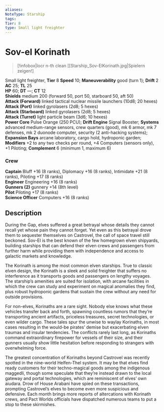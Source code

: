 ```yaml
---
aliases: 
NoteType: Starship
tags: 
Tier: 8
type: Small light freighter
---
```


# Sov-el Korinath

> [!infobox|locr n-th clean
>  [[Starship_Sov-ElKorinath.jpg|Spielern zeigen!]
> 
Small light freighter, **Tier** 8 
**Speed** 10; **Maneuverability** good (turn 1); **Drift** 2  
**AC** 25; **TL** 25  
**HP** 60; **DT** —; **CT** 12  
**Shields** medium 200 (forward 50, port 50, starboard 50, aft 50)  
**Attack (Forward)** linked tactical nuclear missile launchers (10d8; 20 hexes)  
**Attack (Port)** linked gyrolasers (2d8; 5 hexes)  
**Attack (Starboard)** linked gyrolasers (2d8; 5 hexes)  
**Attack (Turret)** light particle beam (3d6; 10 hexes)  
**Power Core** Pulse Orange (250 PCU); **Drift Engine** Signal Booster; **Systems** advanced medium-range sensors, crew quarters (good), mk 6 armor, mk 7 defenses, mk 2 duonode computer, security (2 anti-hacking systems); **Expansion Bays** arcane laboratory, cargo hold, hydroponic garden; **Modifiers** +2 to any two checks per round, +4 Computers (sensors only), +1 Piloting; **Complement** 6 (minimum 1, maximum 6)

### Crew

**Captain** Bluff +16 (8 ranks), Diplomacy +16 (8 ranks), Intimidate +21 (8 ranks), Piloting +17 (8 ranks)  
**Engineer** Engineering +16 (8 ranks)  
**Gunners (2)** gunnery +14 (8th level)  
**Pilot** Piloting +17 (8 ranks)  
**Science Officer** Computers +16 (8 ranks)

## Description

During the Gap, elves suffered a great betrayal whose details they cannot recall yet whose pain they cannot forget. Yet even as this betrayal drove them to sequester themselves on Castrovel, the call of space travel still beckoned. Sov-El is the best known of the few homegrown elven shipyards, building starships that can defend their elven crews and passengers from further harm while providing them with independence and access to galactic markets and knowledge.  
  
The Korinath is among the most common elven starships. True to classic elven design, the Korinath is a sleek and solid freighter that suffers no interference as it transports goods and passengers on lengthy voyages. The starship’s amenities are suited for isolation, with arcane facilities in which the crew can study and experiment on magical anomalies they find, plus robust hydroponic gardens that sustain the crew without any need for outside provisions.  
  
For non-elves, Korinaths are a rare sight. Nobody else knows what these vehicles transfer back and forth, spawning countless rumors that they’re transporting ancient artifacts, priceless treasures, secret technologies, or even wilder cargo. These tales spur the unwise to waylay Korinaths, in most cases resulting in the would-be pirates’ demise but exacerbating elven traumas and insular tendencies. The conflicts rarely last long, as Korinaths command extraordinary firepower for vessels of their size, and their gunners usually show little hesitation before responding to strangers with overwhelming force.  
  
The greatest concentration of Korinaths beyond Castrovel was recently spotted in the nine-world Helfen-Thel system. It may be that elves find ready customers for their techno-magical goods among the indigenous maggedli, though some speculate that they’re instead drawn to the local gateway and portal technologies, which are reminiscent of elves’ own aiudara. Drow of House Arabani have spied on these transactions, prompting Castrovel’s elves to become even more suspicious and defensive. Each month brings more reports of altercations with Korinath crews, and Pact Worlds officials have dispatched numerous teams to put a stop to these skirmishes.
